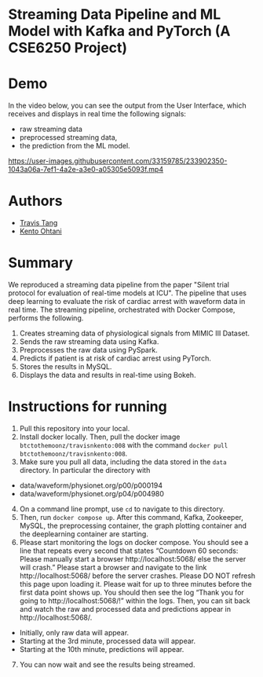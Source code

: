 Streaming Data Pipeline and ML Model with Kafka and PyTorch (A CSE6250 Project)
============

# Demo
In the video below, you can see the output from the User Interface, which receives and displays in real time the following signals:
- raw streaming data
- preprocessed streaming data, 
- the prediction from the ML model.

https://user-images.githubusercontent.com/33159785/233902350-1043a06a-7ef1-4a2e-a3e0-a05305e5093f.mp4

# Authors
- [Travis Tang](https://www.linkedin.com/in/travistang)
- [Kento Ohtani](https://jp.linkedin.com/in/kento-ohtani-67385a148)
# Summary
We reproduced a streaming data pipeline from the paper "Silent trial protocol for evaluation of real-time models at ICU". The pipeline that uses deep learning to evaluate the risk of cardiac arrest with waveform data in real time. The streaming pipeline, orchestrated with Docker Compose, performs the following.
1. Creates streaming data of physiological signals from MIMIC III Dataset.
2. Sends the raw streaming data using Kafka.
3. Preprocesses the raw data using PySpark.
4. Predicts if patient is at risk of cardiac arrest using PyTorch.
5. Stores the results in MySQL.
6. Displays the data and results in real-time using Bokeh.

# Instructions for running
1. Pull this repository into your local.
2. Install docker locally. Then, pull the docker image `btctothemoonz/travisnkento:008` with the command `docker pull btctothemoonz/travisnkento:008`.
3. Make sure you pull all data, including the data stored in the `data` directory. In particular the directory with 
- data/waveform/physionet.org/p00/p000194
- data/waveform/physionet.org/p04/p004980
4. On a command line prompt, use `cd` to navigate to this directory.
5. Then, run `docker compose up`. After this command, Kafka, Zookeeper, MySQL, the preprocessing container, the graph plotting container and the deeplearning container are starting. 
6. Please start monitoring the logs on docker compose. You should see a line that repeats every second that states “Countdown 60 seconds: Please manually start a browser http://localhost:5068/ else the server will crash.” Please start a browser and navigate to the link http://localhost:5068/ before the server crashes. Please DO NOT refresh this page upon loading it. Please wait for up to three minutes before the first data point shows up.
You should then see the log “Thank you for going to http://localhost:5068/!” within the logs.
Then, you can sit back and watch the raw and processed data and predictions appear in http://localhost:5068/.
- Initially, only raw data will appear.
- Starting at the 3rd minute, processed data will appear.
- Starting at the 10th minute, predictions will appear.
7. You can now wait and see the results being streamed. 

